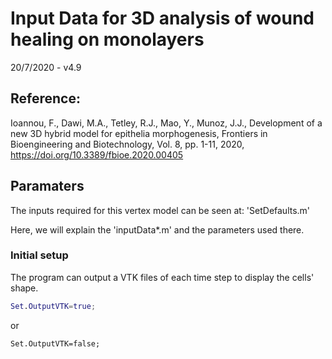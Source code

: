 # Input Data for 3D analysis of  wound healing on monolayers

20/7/2020 - v4.9

## Reference:
Ioannou, F., Dawi, M.A., Tetley, R.J., Mao, Y., Munoz, J.J., 
Development of a new 3D hybrid model for epithelia morphogenesis, 
Frontiers in Bioengineering and Biotechnology, Vol. 8, pp. 1-11, 2020, 
https://doi.org/10.3389/fbioe.2020.00405

## Paramaters

The inputs required for this vertex model can be seen at: 'SetDefaults.m'

Here, we will explain the 'inputData\*.m' and the parameters used there.

### Initial setup

The program can output a VTK files of each time step to display the cells' shape.

```Matlab 
Set.OutputVTK=true;
```
or
```
Set.OutputVTK=false;
```



